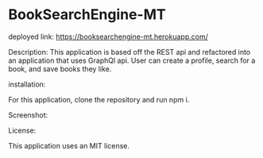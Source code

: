 # BookSearchEngine-MT

deployed link: https://booksearchengine-mt.herokuapp.com/

Description: This application is based off the REST api and refactored into an application that uses GraphQl api. User can create a profile, search for a book, and save books they like. 

installation:

For this application, clone the repository and run npm i. 

Screenshot:

License: 

This application uses an MIT license. 